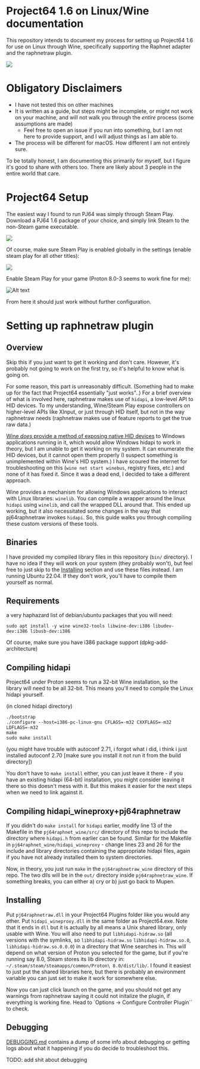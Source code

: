 # Project64 1.6 on Linux/Wine documentation

This repository intends to document my process for setting up Project64 1.6 for use on Linux through Wine, specifically supporting the Raphnet adapter and the raphnetraw plugin.

![](img/mario.png)

# Obligatory Disclaimers

* I have not tested this on other machines
* It is written as a guide, but steps might be incomplete, or might not work on your machine, and will not walk you through the *entire* process (some assumptions are made)
    * Feel free to open an issue if you run into something, but I am not here to provide support, and I will adjust things as I am able to.
* The process will be different for macOS. How different I am not entirely sure.

To be totally honest, I am documenting this primarily for myself, but I figure it's good to share with others too. There are likely about 3 people in the entire world that care.

# Project64 Setup

The easiest way I found to run PJ64 was simply through Steam Play. Download a PJ64 1.6 package of your choice, and simply link Steam to the non-Steam game executable.

![](img/Screenshot_20230915_185934.png)

Of course, make sure Steam Play is enabled globally in the settings (enable steam play for all other titles): 

![](img/image-1.png)

Enable Steam Play for your game (Proton 8.0-3 seems to work fine for me):

![Alt text](img/image-2.png)


From here it should just work without further configuration.

# Setting up raphnetraw plugin

## Overview

Skip this if you just want to get it working and don't care. However, it's probably not going to work on the first try, so it's helpful to know what is going on.

For some reason, this part is unreasonably difficult. (Something had to make up for the fact that Project64 essentially "just works"..) For a brief overview of what is involved here, raphnetraw makes use of `hidapi`, a low-level API to HID devices. To my understanding, Wine/Steam Play expose controllers on higher-level APIs like XInput, or just through HID itself, but not in the way raphnetraw needs (raphnetraw makes use of feature reports to get the true raw data.)

[Wine *does* provide a method of exposing native HID devices](https://wiki.winehq.org/Hid) to Windows applications running in it, which would allow Windows hidapi to work in theory, but I am unable to get it working on my system. It can enumerate the HID devices, but it cannot open them properly (I suspect something is unimplemented within Wine's HID system.) I have scoured the internet for troubleshooting on this (`wine net start winebus`, registry fixes, etc.) and none of it has fixed it. Since it was a dead end, I decided to take a different approach.

Wine provides a mechanism for allowing Windows applications to interact with Linux libraries: `winelib`. You can compile a wrapper around the linux `hidapi` using `winelib`, and call the wrapped DLL around that. This ended up working, but it also necessitated some changes in the way that pj64raphnetraw invokes `hidapi`.  So, this guide walks you through compiling these custom versions of these tools.

## Binaries

I have provided my compiled library files in this repository (`bin/` directory). I have no idea if they will work on your system (they probably won't), but feel free to just skip to the [Installing](#installing) section and use these files instead. I am running Ubuntu 22.04. If they don't work, you'll have to compile them yourself as normal.

## Requirements

a very haphazard list of debian/ubuntu packages that you will need:

`sudo apt install -y wine wine32-tools libwine-dev:i386 libudev-dev:i386 libusb-dev:i386`

Of course, make sure you have i386 package support (dpkg-add-architecture)


## Compiling hidapi

Project64 under Proton seems to run a 32-bit Wine installation, so the library will need to be all 32-bit. This means you'll need to compile the Linux hidapi yourself. 

(in cloned hidapi directory)
```
./bootstrap
./configure --host=i386-pc-linux-gnu CFLAGS=-m32 CXXFLAGS=-m32 LDFLAGS=-m32
make
sudo make install
```
(you might have trouble with autoconf 2.71, i forgot what i did, i think i just installed autoconf 2.70 [make sure you install it not run it from the build directory])

You don't have to `make install` either, you can just leave it there - if you have an existing hidapi (64-bit) installation, you might consider leaving it there so this doesn't mess with it. But this makes it easier for the next steps when we need to link against it.

## Compiling hidapi_wineproxy+pj64raphnetraw

If you didn't do `make install` for `hidapi` earlier, modify line 13 of the Makefile in the `pj64raphnet_wine/src/` directory of this repo to include the directory where `hidapi.h` from earlier can be found. Similar for the Makefile in `pj64raphnet_wine/hidapi_wineproxy` - change lines 23 and 26 for the include and library directories containing the appropriate hidapi files, again if you have not already installed them to system directories.

Now, in theory, you just run `make` in the `pj64raphnetraw_wine` directory of this repo. The two dlls will be in the `out/` directory inside `pj64raphnetraw_wine`. If something breaks, you can either a) cry or b) just go back to Mupen.

## Installing 

Put `pj64raphnetraw.dll` in your Project64 Plugins folder like you would any other. Put `hidapi_wineproxy.dll` in the same folder as Project64.exe. Note that it ends in `dll` but it is actually by all means a Unix shared library, only usable with Wine. You will also need to put `libhidapi-hidraw.so` (all versions with the symlinks, so `libhidapi-hidraw.so`        `libhidapi-hidraw.so.0`, `libhidapi-hidraw.so.0.0.0`) in a directory that Wine searches in. This will depend on what version of Proton you selected for the game, but if you're running say 8.0, Steam stores its lib directory in:
`~/.steam/steam/steamapps/common/Proton\ 8.0/dist/lib/`. I found it easiest to just put the shared libraries here, but there is probably an environment variable you can just set to make it work for somewhere else.

Now you can just click launch on the game, and you should not get any warnings from raphnetraw saying it could not initalize the plugin, if everything is working fine. Head to `Options -> Configure Controller Plugin`` to check.

## Debugging

[DEBUGGING.md](debugging.md) contains a dump of some info about debugging or getting logs about what it happening if you do decide to troubleshoot this.


TODO: add shit about debugging